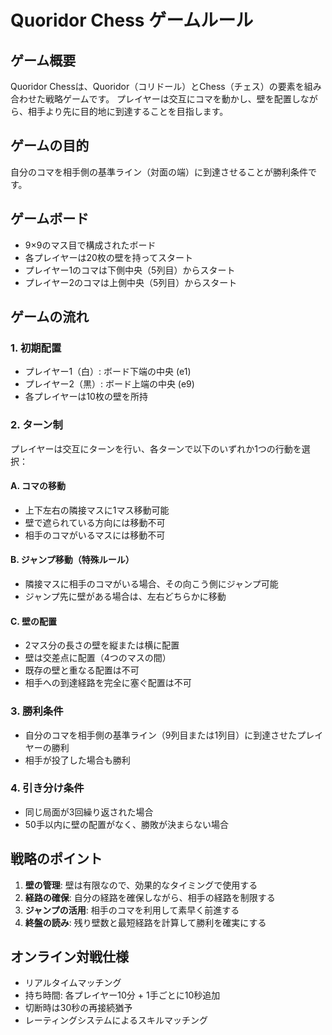 # Quoridor Chess ゲームルール

## ゲーム概要
Quoridor Chessは、Quoridor（コリドール）とChess（チェス）の要素を組み合わせた戦略ゲームです。
プレイヤーは交互にコマを動かし、壁を配置しながら、相手より先に目的地に到達することを目指します。

## ゲームの目的
自分のコマを相手側の基準ライン（対面の端）に到達させることが勝利条件です。

## ゲームボード
- 9×9のマス目で構成されたボード
- 各プレイヤーは20枚の壁を持ってスタート
- プレイヤー1のコマは下側中央（5列目）からスタート
- プレイヤー2のコマは上側中央（5列目）からスタート

## ゲームの流れ

### 1. 初期配置
- プレイヤー1（白）: ボード下端の中央 (e1)
- プレイヤー2（黒）: ボード上端の中央 (e9)
- 各プレイヤーは10枚の壁を所持

### 2. ターン制
プレイヤーは交互にターンを行い、各ターンで以下のいずれか1つの行動を選択：

#### A. コマの移動
- 上下左右の隣接マスに1マス移動可能
- 壁で遮られている方向には移動不可
- 相手のコマがいるマスには移動不可

#### B. ジャンプ移動（特殊ルール）
- 隣接マスに相手のコマがいる場合、その向こう側にジャンプ可能
- ジャンプ先に壁がある場合は、左右どちらかに移動

#### C. 壁の配置
- 2マス分の長さの壁を縦または横に配置
- 壁は交差点に配置（4つのマスの間）
- 既存の壁と重なる配置は不可
- 相手への到達経路を完全に塞ぐ配置は不可

### 3. 勝利条件
- 自分のコマを相手側の基準ライン（9列目または1列目）に到達させたプレイヤーの勝利
- 相手が投了した場合も勝利

### 4. 引き分け条件
- 同じ局面が3回繰り返された場合
- 50手以内に壁の配置がなく、勝敗が決まらない場合

## 戦略のポイント
1. **壁の管理**: 壁は有限なので、効果的なタイミングで使用する
2. **経路の確保**: 自分の経路を確保しながら、相手の経路を制限する
3. **ジャンプの活用**: 相手のコマを利用して素早く前進する
4. **終盤の読み**: 残り壁数と最短経路を計算して勝利を確実にする

## オンライン対戦仕様
- リアルタイムマッチング
- 持ち時間: 各プレイヤー10分 + 1手ごとに10秒追加
- 切断時は30秒の再接続猶予
- レーティングシステムによるスキルマッチング